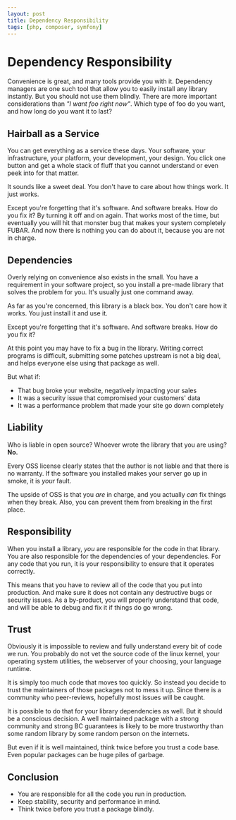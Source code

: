 ```yaml
---
layout: post
title: Dependency Responsibility
tags: [php, composer, symfony]
---
```


# Dependency Responsibility

Convenience is great, and many tools provide you with it. Dependency managers
are one such tool that allow you to easily install any library instantly. But
you should not use them blindly. There are more important considerations than
*"I want foo right now"*. Which type of foo do you want, and how long do you
want it to last?

## Hairball as a Service

You can get everything as a service these days. Your software, your
infrastructure, your platform, your development, your design. You click one
button and get a whole stack of fluff that you cannot understand or even peek
into for that matter.

It sounds like a sweet deal. You don't have to care about how things work. It
just works.

Except you're forgetting that it's software. And software breaks. How do you
fix it? By turning it off and on again. That works most of the time, but
eventually you will hit that monster bug that makes your system completely
FUBAR. And now there is nothing you can do about it, because you are not in
charge.

## Dependencies

Overly relying on convenience also exists in the small. You have a requirement
in your software project, so you install a pre-made library that solves the
problem for you. It's usually just one command away.

As far as you're concerned, this library is a black box. You don't care how it
works. You just install it and use it.

Except you're forgetting that it's software. And software breaks. How do you
fix it?

At this point you may have to fix a bug in the library. Writing correct
programs is difficult, submitting some patches upstream is not a big deal, and
helps everyone else using that package as well.

But what if:

* That bug broke your website, negatively impacting your sales
* It was a security issue that compromised your customers' data
* It was a performance problem that made your site go down completely

## Liability

Who is liable in open source? Whoever wrote the library that you are using?
**No.**

Every OSS license clearly states that the author is not liable and that there
is no warranty. If the software you installed makes your server go up in
smoke, it is *your* fault.

The upside of OSS is that you *are* in charge, and you actually *can* fix
things when they break. Also, you can prevent them from breaking in the first
place.

## Responsibility

When you install a library, *you* are responsible for the code in that
library. You are also responsible for the dependencies of your dependencies.
For any code that you run, it is your responsibility to ensure that it
operates correctly.

This means that you have to review all of the code that you put into
production. And make sure it does not contain any destructive bugs or security
issues. As a by-product, you will properly understand that code, and will be
able to debug and fix it if things do go wrong.

## Trust

Obviously it is impossible to review and fully understand every bit of code we
run. You probably do not vet the source code of the linux kernel, your
operating system utilities, the webserver of your choosing, your language
runtime.

It is simply too much code that moves too quickly. So instead you decide to
trust the maintainers of those packages not to mess it up. Since there is a
community who peer-reviews, hopefully most issues will be caught.

It is possible to do that for your library dependencies as well. But it should
be a conscious decision. A well maintained package with a strong community and
strong BC guarantees is likely to be more trustworthy than some random
library by some random person on the internets.

But even if it is well maintained, think twice before you trust a code base.
Even popular packages can be huge piles of garbage.

## Conclusion

* You are responsible for all the code you run in production.
* Keep stability, security and performance in mind.
* Think twice before you trust a package blindly.
